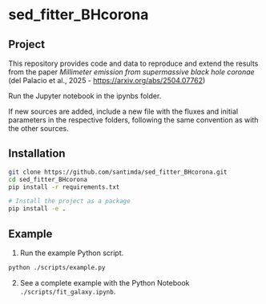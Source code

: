 # sed_fitter_BHcorona

## Project
This repository provides code and data to reproduce and extend the results
from the paper *Millimeter emission from supermassive black hole coronae*
(del Palacio et al., 2025 - https://arxiv.org/abs/2504.07762)

Run the Jupyter notebook in the ipynbs folder.

If new sources are added, include a new file with the fluxes and initial parameters in the respective folders, following the same convention as with the other sources.

## Installation

```bash
git clone https://github.com/santimda/sed_fitter_BHcorona.git
cd sed_fitter_BHcorona
pip install -r requirements.txt

# Install the project as a package
pip install -e .
```

## Example

1. Run the example Python script.
```bash
python ./scripts/example.py
```

2. See a complete example with the Python Notebook `./scripts/fit_galaxy.ipynb`.
